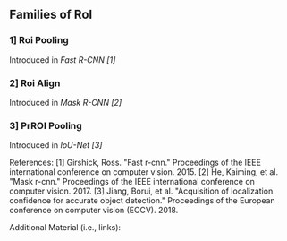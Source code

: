 ## Families of RoI

### 1] Roi Pooling
Introduced in *Fast R-CNN [1]*
### 2] Roi Align
Introduced in *Mask R-CNN [2]*
### 3] PrROI Pooling
Introduced in *IoU-Net [3]*

References:
[1] Girshick, Ross. "Fast r-cnn." Proceedings of the IEEE international conference on computer vision. 2015.
[2] He, Kaiming, et al. "Mask r-cnn." Proceedings of the IEEE international conference on computer vision. 2017.
[3] Jiang, Borui, et al. "Acquisition of localization confidence for accurate object detection." Proceedings of the European conference on computer vision (ECCV). 2018.

Additional Material (i.e., links):
